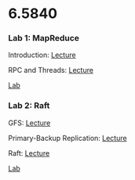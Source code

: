 # 6.5840

### Lab 1: MapReduce

Introduction: [Lecture](md/Lecture-1.md)

RPC and Threads: [Lecture](md/Lecture-2.md)

[Lab](md/Lab-1.md)

### Lab 2: Raft

GFS: [Lecture](md/lecture-3.md)

Primary-Backup Replication: [Lecture](md/Lecture-4.md)

Raft: [Lecture](md/Lecture-5.md)

[Lab](md/Lab-2.md) 

